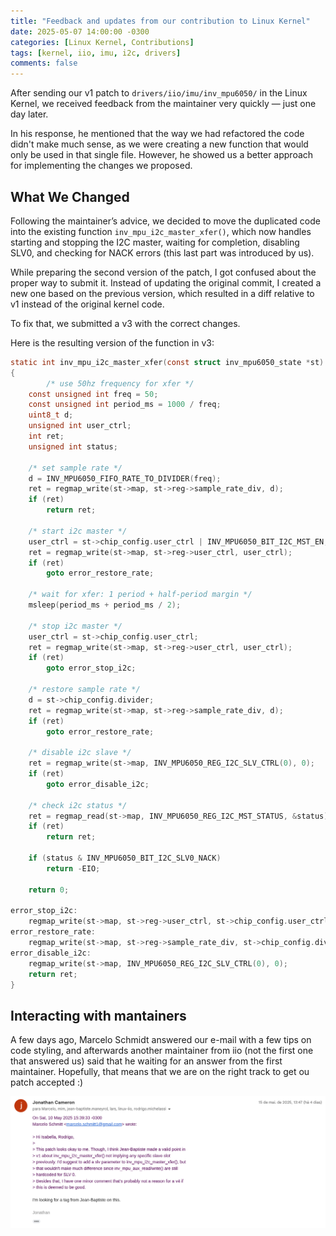 ```yaml
---
title: "Feedback and updates from our contribution to Linux Kernel"
date: 2025-05-07 14:00:00 -0300
categories: [Linux Kernel, Contributions]
tags: [kernel, iio, imu, i2c, drivers]
comments: false
---
```


After sending our v1 patch to `drivers/iio/imu/inv_mpu6050/` in the Linux Kernel, we received feedback from the maintainer very quickly — just one day later.

In his response, he mentioned that the way we had refactored the code didn't make much sense, as we were creating a new function that would only be used in that single file. However, he showed us a better approach for implementing the changes we proposed.

## What We Changed

Following the maintainer’s advice, we decided to move the duplicated code into the existing function `inv_mpu_i2c_master_xfer()`, which now handles starting and stopping the I2C master, waiting for completion, disabling SLV0, and checking for NACK errors (this last part was introduced by us).

While preparing the second version of the patch, I got confused about the proper way to submit it. Instead of updating the original commit, I created a new one based on the previous version, which resulted in a diff relative to v1 instead of the original kernel code.

To fix that, we submitted a v3 with the correct changes.

Here is the resulting version of the function in v3:

```c
static int inv_mpu_i2c_master_xfer(const struct inv_mpu6050_state *st)
{
        /* use 50hz frequency for xfer */
	const unsigned int freq = 50;
	const unsigned int period_ms = 1000 / freq;
	uint8_t d;
	unsigned int user_ctrl;
	int ret;
	unsigned int status;

	/* set sample rate */
	d = INV_MPU6050_FIFO_RATE_TO_DIVIDER(freq);
	ret = regmap_write(st->map, st->reg->sample_rate_div, d);
	if (ret)
		return ret;

	/* start i2c master */
	user_ctrl = st->chip_config.user_ctrl | INV_MPU6050_BIT_I2C_MST_EN;
	ret = regmap_write(st->map, st->reg->user_ctrl, user_ctrl);
	if (ret)
		goto error_restore_rate;

	/* wait for xfer: 1 period + half-period margin */
	msleep(period_ms + period_ms / 2);

	/* stop i2c master */
	user_ctrl = st->chip_config.user_ctrl;
	ret = regmap_write(st->map, st->reg->user_ctrl, user_ctrl);
	if (ret)
		goto error_stop_i2c;

	/* restore sample rate */
	d = st->chip_config.divider;
	ret = regmap_write(st->map, st->reg->sample_rate_div, d);
	if (ret)
		goto error_restore_rate;

	/* disable i2c slave */
	ret = regmap_write(st->map, INV_MPU6050_REG_I2C_SLV_CTRL(0), 0);
	if (ret)
		goto error_disable_i2c;

	/* check i2c status */
	ret = regmap_read(st->map, INV_MPU6050_REG_I2C_MST_STATUS, &status);
	if (ret)
		return ret;

	if (status & INV_MPU6050_BIT_I2C_SLV0_NACK)
		return -EIO;

	return 0;

error_stop_i2c:
	regmap_write(st->map, st->reg->user_ctrl, st->chip_config.user_ctrl);
error_restore_rate:
	regmap_write(st->map, st->reg->sample_rate_div, st->chip_config.divider);
error_disable_i2c:
	regmap_write(st->map, INV_MPU6050_REG_I2C_SLV_CTRL(0), 0);
	return ret;
}
```

## Interacting with mantainers

A few days ago, Marcelo Schmidt answered our e-mail with a few tips on code styling, and afterwards another maintainer from iio (not the first one that answered us) said that he waiting for an answer from the first maintainer. Hopefully, that means that we are on the right track to get ou patch accepted :) 

![Visual Studio Code showing kernel patch options](/assets/img/feedback-kernel.png)